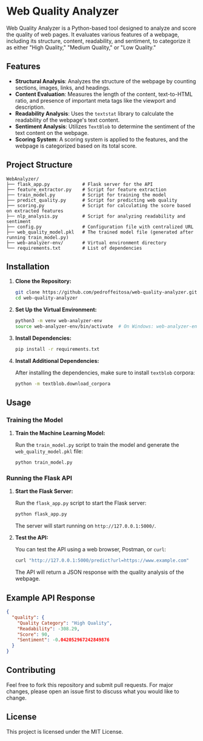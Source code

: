 
# Web Quality Analyzer

Web Quality Analyzer is a Python-based tool designed to analyze and score the quality of web pages. It evaluates various features of a webpage, including its structure, content, readability, and sentiment, to categorize it as either "High Quality," "Medium Quality," or "Low Quality."

## Features

- **Structural Analysis**: Analyzes the structure of the webpage by counting sections, images, links, and headings.
- **Content Evaluation**: Measures the length of the content, text-to-HTML ratio, and presence of important meta tags like the viewport and description.
- **Readability Analysis**: Uses the `textstat` library to calculate the readability of the webpage's text content.
- **Sentiment Analysis**: Utilizes `TextBlob` to determine the sentiment of the text content on the webpage.
- **Scoring System**: A scoring system is applied to the features, and the webpage is categorized based on its total score.

## Project Structure

```
WebAnalyzer/
├── flask_app.py            # Flask server for the API
├── feature_extractor.py    # Script for feature extraction
├── train_model.py          # Script for training the model
├── predict_quality.py      # Script for predicting web quality
├── scoring.py              # Script for calculating the score based on extracted features
├── nlp_analysis.py         # Script for analyzing readability and sentiment
├── config.py               # Configuration file with centralized URL
├── web_quality_model.pkl   # The trained model file (generated after running train_model.py)
├── web-analyzer-env/       # Virtual environment directory
└── requirements.txt        # List of dependencies
```

## Installation

1. **Clone the Repository:**

   ```bash
   git clone https://github.com/pedroffeitosa/web-quality-analyzer.git
   cd web-quality-analyzer
   ```

2. **Set Up the Virtual Environment:**

   ```bash
   python3 -m venv web-analyzer-env
   source web-analyzer-env/bin/activate  # On Windows: web-analyzer-env\Scriptsctivate
   ```

3. **Install Dependencies:**

   ```bash
   pip install -r requirements.txt
   ```

4. **Install Additional Dependencies:**

   After installing the dependencies, make sure to install `textblob` corpora:

   ```bash
   python -m textblob.download_corpora
   ```

## Usage

### Training the Model

1. **Train the Machine Learning Model:**

   Run the `train_model.py` script to train the model and generate the `web_quality_model.pkl` file:

   ```bash
   python train_model.py
   ```

### Running the Flask API

1. **Start the Flask Server:**

   Run the `flask_app.py` script to start the Flask server:

   ```bash
   python flask_app.py
   ```

   The server will start running on `http://127.0.0.1:5000/`.

2. **Test the API:**

   You can test the API using a web browser, Postman, or `curl`:

   ```bash
   curl "http://127.0.0.1:5000/predict?url=https://www.example.com"
   ```

   The API will return a JSON response with the quality analysis of the webpage.

## Example API Response

```json
{
  "quality": {
    "Quality Category": "High Quality",
    "Readability": -308.29,
    "Score": 90,
    "Sentiment": -0.042052967242849876
  }
}
```

## Contributing

Feel free to fork this repository and submit pull requests. For major changes, please open an issue first to discuss what you would like to change.

## License

This project is licensed under the MIT License.
